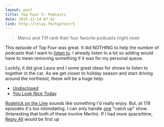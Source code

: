 ```yaml
---
layout: post
title: Top Four 5: Podcasts
date: 2015-11-14 07:42
link: http://relay.fm/topfour/5
---
```


> Marco and Tiff rank their four favorite podcasts (right now)

​This episode of Top Four was great. It did NOTHING to help the number of podcasts that I want to [listen to](http://www.timbroder.com/podcasts-i-listen-to.html ). I already listen to a lot so adding would have to mean removing something if it was for my personal queue. 

​Luckily, it did give Laura and I some great ideas for shows to listen to together in the car. As we get closer to holiday season and start driving around the northeast, these will be a huge help:

* ​[Undisclosed](http://undisclosed-podcast.com/)
* [You Look Nice Today](http://youlooknicetoday.com/)

​[Roderick on the Line](http://www.merlinmann.com/roderick/) sounds like something I'd really enjoy. But, at 178 episodes it's too intimidating. I can only handle [one](http://5by5.tv/b2w) "catch up" show. (Interesting that both of these involve Merlin). If I had more space/time, [Reply All](https://gimletmedia.com/show/reply-all/) would be first up